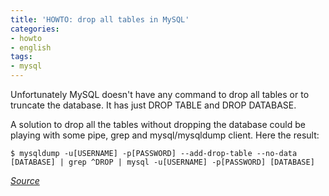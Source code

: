 ```yaml
---
title: 'HOWTO: drop all tables in MySQL'
categories:
- howto
- english
tags:
- mysql
---
```

Unfortunately MySQL doesn't have any command to drop all tables or to truncate
the database. It has just DROP TABLE and DROP DATABASE.

A solution to drop all the tables without dropping the database could be
playing with some pipe, grep and mysql/mysqldump client. Here the result:

```    
$ mysqldump -u[USERNAME] -p[PASSWORD] --add-drop-table --no-data [DATABASE] | grep ^DROP | mysql -u[USERNAME] -p[PASSWORD] [DATABASE]
```
  
_[Source](http://www.thingy-ma-jig.co.uk/blog/10-10-2006/mysql-drop-all-tables)_
